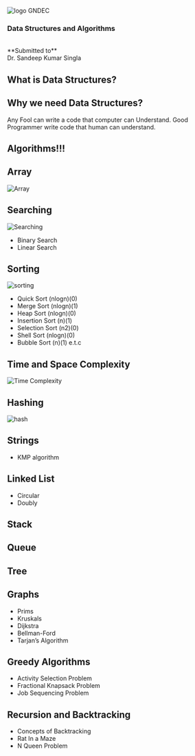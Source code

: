 <!-- .slide: data-background="#000000" -->
![logo GNDEC](https://encrypted-tbn0.gstatic.com/images?q=tbn:ANd9GcRdS_BVyavNfOxWOzZP5HeTACIg5i9mxuuY3eVUZNGKWg&s)

### Data Structures and Algorithms

<br>
**Submitted to** <br>
Dr. Sandeep Kumar Singla



<!-- .slide: data-background="#000000" -->
## What is Data Structures?


<!-- .slide: data-background="#000000" -->
## Why we need Data Structures?

Any Fool can write a code that computer can Understand. Good Programmer write code that human can understand.



<!-- .slide: data-background="#000000" -->
## Algorithms!!!



<!-- .slide: data-background="#000000" -->
## Array
![Array](https://miro.medium.com/max/1400/1*X0Dg7QfSYtWhSAu-afi8-g.png)



<!-- .slide: data-background="#000000" -->
## Searching
![Searching](https://judicialappointments.gov.uk/wp-content/uploads/2020/07/searching-768x758-3.png)
- Binary Search
- Linear Search



<!-- .slide: data-background="#000000" -->
## Sorting
![sorting](https://encrypted-tbn0.gstatic.com/images?q=tbn:ANd9GcT4fAeibeqwTyOC9tavxUoV3CRXc0GfF7N7gmwBoxcpmB9VEX1o2Nx81MOdY73Xt2bGVAU&usqp=CAU)
- Quick Sort (nlogn)(0)
- Merge Sort (nlogn)(1)
- Heap Sort  (nlogn)(0)
- Insertion Sort (n)(1)
- Selection Sort (n2)(0)
- Shell Sort (nlogn)(0)
- Bubble Sort (n)(1) e.t.c


<!-- .slide: data-background="#000000" -->
## Time and Space Complexity
![Time Complexity](https://adrianmejia.com/images/time-complexity-examples.png)



<!-- .slide: data-background="#000000" -->
## Hashing
![hash](https://miro.medium.com/max/960/1*O0cagAfoMqIu79Yh-FKVnQ.jpeg)



<!-- .slide: data-background="#000000" -->
## Strings
- KMP algorithm



<!-- .slide: data-background="#000000" -->
## Linked List
- Circular
- Doubly



<!-- .slide: data-background="#000000" -->
## Stack



<!-- .slide: data-background="#000000" -->
## Queue



<!-- .slide: data-background="#000000" -->
## Tree



<!-- .slide: data-background="#000000" -->
## Graphs
- Prims
- Kruskals
- Dijkstra
- Bellman-Ford
- Tarjan’s Algorithm



<!-- .slide: data-background="#000000" -->
## Greedy Algorithms

- Activity Selection Problem
- Fractional Knapsack Problem
- Job Sequencing Problem



<!-- .slide: data-background="#000000" -->
## Recursion and Backtracking

- Concepts of Backtracking
- Rat In a Maze
- N Queen Problem

